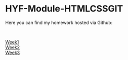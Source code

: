 # HYF-Module-HTMLCSSGIT
<p>Here you can find my homework hosted via Github:</p><br>

<a href="https://mahermer88.github.io/HYF-Module-HTMLCSSGIT/Week1/">Week1</a><br>
<a href="https://mahermer88.github.io/HYF-Module-HTMLCSSGIT/Week2/">Week2</a><br>
<a href="https://mahermer88.github.io/HYF-Module-HTMLCSSGIT/Week3/">Week3</a>
